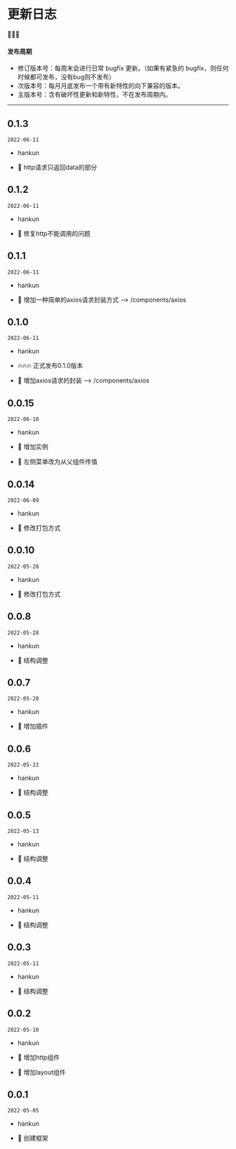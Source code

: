 # 更新日志

🌟🐞🔥

#### 发布周期

- 修订版本号：每周末会进行日常 bugfix 更新。（如果有紧急的 bugfix，则任何时候都可发布，没有bug则不发布）
- 次版本号：每月月底发布一个带有新特性的向下兼容的版本。
- 主版本号：含有破坏性更新和新特性，不在发布周期内。

---

## 0.1.3

`2022-06-11`
- hankun

- 🐞 http请求只返回data的部分

## 0.1.2

`2022-06-11`
- hankun

- 🐞 修复http不能调用的问题

## 0.1.1

`2022-06-11`
- hankun

- 🌟 增加一种简单的axios请求封装方式  --> /components/axios

## 0.1.0

`2022-06-11`
- hankun

- 🔥🔥🔥 正式发布0.1.0版本
- 🌟 增加axios请求的封装  --> /components/axios

## 0.0.15

`2022-06-10`
- hankun

- 🌟 增加实例
- 🌟 左侧菜单改为从父组件传值

## 0.0.14

`2022-06-09`
- hankun

- 🌟 修改打包方式

## 0.0.10

`2022-05-28`
- hankun

- 🌟 修改打包方式

## 0.0.8

`2022-05-28`
- hankun

- 🌟 结构调整

## 0.0.7

`2022-05-28`
- hankun

- 🌟 增加插件

## 0.0.6

`2022-05-22`
- hankun

- 🌟 结构调整

## 0.0.5

`2022-05-13`
- hankun

- 🌟 结构调整

## 0.0.4

`2022-05-11`
- hankun

- 🌟 结构调整

## 0.0.3

`2022-05-11`
- hankun

- 🌟 结构调整

## 0.0.2

`2022-05-10`
- hankun

- 🌟 增加http组件
- 🌟 增加layout组件

## 0.0.1

`2022-05-05`
- hankun

- 🌟 创建框架